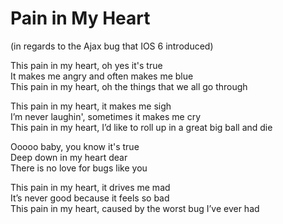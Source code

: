 Pain in My Heart
=
(in regards to the Ajax bug that IOS 6 introduced)

This pain in my heart, oh yes it's true<br>
It makes me angry and often makes me blue<br>
This pain in my heart, oh the things that we all go through

This pain in my heart, it makes me sigh<br>
I’m never laughin', sometimes it makes me cry<br>
This pain in my heart, I’d like to roll up in a great big ball and die

Ooooo baby, you know it's true<br>
Deep down in my heart dear<br>
There is no love for bugs like you

This pain in my heart, it drives me mad<br>
It’s never good because it feels so bad<br>
This pain in my heart, caused by the worst bug I’ve ever had